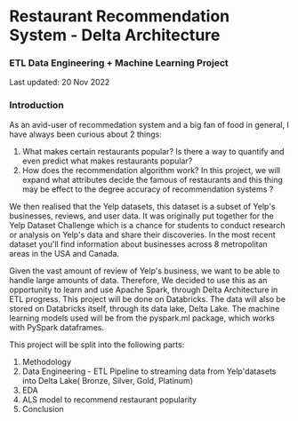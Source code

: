 # Restaurant Recommendation System - Delta Architecture

### ETL Data Engineering + Machine Learning Project

Last updated: 20 Nov 2022
### Introduction
As an avid-user of recommedation system and a big fan of food in general, I have always been curious about 2 things:
1. What makes certain restaurants popular? Is there a way to quantify and even predict what makes restaurants popular?
2. How does the recommendation algorithm work? In this project, we will expand what attributes decide the famous of restaurants and this thing may be effect to the degree accuracy of recommendation systems ?

We then realised that the Yelp datasets, this dataset is a subset of Yelp's businesses, reviews, and user data. It was originally put together for the Yelp Dataset Challenge which is a chance for students to conduct research or analysis on Yelp's data and share their discoveries. In the most recent dataset you'll find information about businesses across 8 metropolitan areas in the USA and Canada.

Given the vast amount of review of Yelp's business, we want to be able to handle large amounts of data. Therefore, We decided to use this as an opportunity to learn and use Apache Spark, through Delta Architecture in ETL progress. This project will be done on Databricks. The data will also be stored on Databricks itself, through its data lake, Delta Lake. The machine learning models used will be from the pyspark.ml package, which works with PySpark dataframes.

This project will be split into the following parts:
1. Methodology
2. Data Engineering - ETL Pipeline to streaming data from Yelp'datasets into Delta Lake( Bronze, Silver, Gold, Platinum)
3. EDA
4. ALS model to recommend restaurant popularity
6. Conclusion